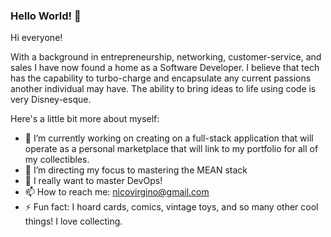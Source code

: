### Hello World! 👋

Hi everyone!

With a background in entrepreneurship, networking, customer-service, and sales I have now found a home as a Software Developer. I believe that tech has the capability to turbo-charge and encapsulate any current passions another individual may have. The ability to bring ideas to life using code is very Disney-esque.


Here's a little bit more about myself:

- 🔭 I’m currently working on creating on a full-stack application that will operate as a personal marketplace that will link to my portfolio for all of my collectibles.
- 🌱 I’m directing my focus to mastering the MEAN stack
- 🤔 I really want to master DevOps!
- 📫 How to reach me: nicovirgino@gmail.com
- ⚡ Fun fact: I hoard cards, comics, vintage toys, and so many other cool things! I love collecting.

